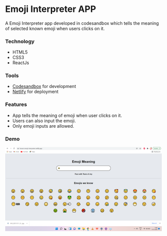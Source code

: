 # Emoji Interpreter APP
#### 
A Emoji Interpreter app developed in codesandbox which tells the meaning of selected known emoji when users clicks on it.
### Technology
* HTML5
* CSS3
* ReactJs
### Tools
* [Codesandbox](https://codesandbox.io/) for development
* [Netlify](https://www.netlify.com/) for deployment
### Features
* App tells the meaning of emoji when user clicks on it.
* Users can also input the emoji.
* Only emoji inputs are allowed.
### Demo
![](/Demo.png)
